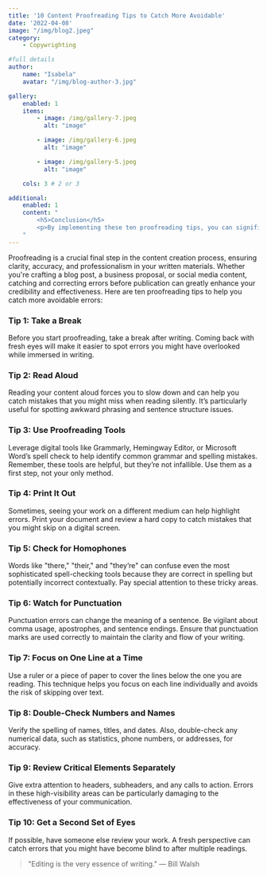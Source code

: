 ```yaml
---
title: '10 Content Proofreading Tips to Catch More Avoidable'
date: '2022-04-08'
image: "/img/blog2.jpeg"
category:
    - Copywrighting

#full details
author:
    name: "Isabela"
    avatar: "/img/blog-author-3.jpg"

gallery:
    enabled: 1
    items:
        - image: /img/gallery-7.jpeg
          alt: "image"

        - image: /img/gallery-6.jpeg
          alt: "image"

        - image: /img/gallery-5.jpeg
          alt: "image"

    cols: 3 # 2 or 3

additional:
    enabled: 1
    content: "
        <h5>Conclusion</h5>
        <p>By implementing these ten proofreading tips, you can significantly reduce the number of avoidable errors in your content. Proofreading might seem tedious, but the effort you put into it pays off by presenting your ideas in the clearest, most professional manner possible. Remember, the goal of proofreading is not just to correct, but also to enhance the overall quality of your writing.</p>
    "
---
```


Proofreading is a crucial final step in the content creation process, ensuring clarity, accuracy, and professionalism in your written materials. Whether you're crafting a blog post, a business proposal, or social media content, catching and correcting errors before publication can greatly enhance your credibility and effectiveness. Here are ten proofreading tips to help you catch more avoidable errors:

### Tip 1: Take a Break
Before you start proofreading, take a break after writing. Coming back with fresh eyes will make it easier to spot errors you might have overlooked while immersed in writing.

### Tip 2: Read Aloud
Reading your content aloud forces you to slow down and can help you catch mistakes that you might miss when reading silently. It’s particularly useful for spotting awkward phrasing and sentence structure issues.

### Tip 3: Use Proofreading Tools
Leverage digital tools like Grammarly, Hemingway Editor, or Microsoft Word’s spell check to help identify common grammar and spelling mistakes. Remember, these tools are helpful, but they’re not infallible. Use them as a first step, not your only method.

### Tip 4: Print It Out
Sometimes, seeing your work on a different medium can help highlight errors. Print your document and review a hard copy to catch mistakes that you might skip on a digital screen.

### Tip 5: Check for Homophones
Words like "there," "their," and "they’re" can confuse even the most sophisticated spell-checking tools because they are correct in spelling but potentially incorrect contextually. Pay special attention to these tricky areas.
### Tip 6: Watch for Punctuation
Punctuation errors can change the meaning of a sentence. Be vigilant about comma usage, apostrophes, and sentence endings. Ensure that punctuation marks are used correctly to maintain the clarity and flow of your writing.

### Tip 7: Focus on One Line at a Time
Use a ruler or a piece of paper to cover the lines below the one you are reading. This technique helps you focus on each line individually and avoids the risk of skipping over text.

### Tip 8: Double-Check Numbers and Names
Verify the spelling of names, titles, and dates. Also, double-check any numerical data, such as statistics, phone numbers, or addresses, for accuracy.

### Tip 9: Review Critical Elements Separately
Give extra attention to headers, subheaders, and any calls to action. Errors in these high-visibility areas can be particularly damaging to the effectiveness of your communication.

### Tip 10: Get a Second Set of Eyes
If possible, have someone else review your work. A fresh perspective can catch errors that you might have become blind to after multiple readings.

> "Editing is the very essence of writing." — Bill Walsh